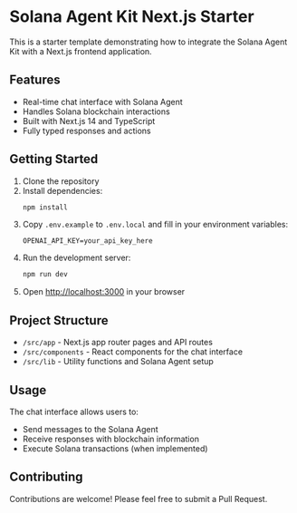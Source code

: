 # Solana Agent Kit Next.js Starter

This is a starter template demonstrating how to integrate the Solana Agent Kit with a Next.js frontend application.

## Features

- Real-time chat interface with Solana Agent
- Handles Solana blockchain interactions
- Built with Next.js 14 and TypeScript
- Fully typed responses and actions

## Getting Started

1. Clone the repository
2. Install dependencies:
   ```bash
   npm install
   ```
3. Copy `.env.example` to `.env.local` and fill in your environment variables:
   ```
   OPENAI_API_KEY=your_api_key_here
   ```
4. Run the development server:
   ```bash
   npm run dev
   ```
5. Open [http://localhost:3000](http://localhost:3000) in your browser

## Project Structure

- `/src/app` - Next.js app router pages and API routes
- `/src/components` - React components for the chat interface
- `/src/lib` - Utility functions and Solana Agent setup

## Usage

The chat interface allows users to:
- Send messages to the Solana Agent
- Receive responses with blockchain information
- Execute Solana transactions (when implemented)

## Contributing

Contributions are welcome! Please feel free to submit a Pull Request.

